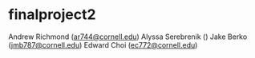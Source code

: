 # finalproject2

Andrew Richmond (ar744@cornell.edu)
Alyssa Serebrenik ()
Jake Berko (jmb787@cornell.edu)
Edward Choi (ec772@cornell.edu)